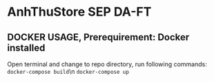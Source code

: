 # AnhThuStore SEP DA-FT
## DOCKER USAGE, Prerequirement: Docker installed
Open terminal and change to repo directory, run following commands:
``docker-compose build``\n
``docker-compose up``
